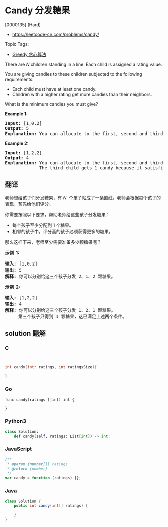 # Candy 分发糖果

[0000135] (Hard)

- https://leetcode-cn.com/problems/candy/

Topic Tags:

- [Greedy 贪心算法](https://leetcode-cn.com/tag/greedy/)

There are _N_ children standing in a line. Each child is assigned a rating value.

You are giving candies to these children subjected to the following requirements:

- Each child must have at least one candy.
- Children with a higher rating get more candies than their neighbors.

What is the minimum candies you must give?

**Example 1:**

<pre><strong>Input:</strong> [1,0,2]
<strong>Output:</strong> 5
<strong>Explanation:</strong> You can allocate to the first, second and third child with 2, 1, 2 candies respectively.
</pre>

**Example 2:**

<pre><strong>Input:</strong> [1,2,2]
<strong>Output:</strong> 4
<strong>Explanation:</strong> You can allocate to the first, second and third child with 1, 2, 1 candies respectively.
             The third child gets 1 candy because it satisfies the above two conditions.
</pre>

## 翻译

老师想给孩子们分发糖果，有 *N*  个孩子站成了一条直线，老师会根据每个孩子的表现，预先给他们评分。

你需要按照以下要求，帮助老师给这些孩子分发糖果：

- 每个孩子至少分配到 1 个糖果。
- 相邻的孩子中，评分高的孩子必须获得更多的糖果。

那么这样下来，老师至少需要准备多少颗糖果呢？

**示例  1:**

<pre><strong>输入:</strong> [1,0,2]
<strong>输出:</strong> 5
<strong>解释:</strong> 你可以分别给这三个孩子分发 2、1、2 颗糖果。
</pre>

**示例  2:**

<pre><strong>输入:</strong> [1,2,2]
<strong>输出:</strong> 4
<strong>解释:</strong> 你可以分别给这三个孩子分发 1、2、1 颗糖果。
     第三个孩子只得到 1 颗糖果，这已满足上述两个条件。</pre>

## solution 题解

### C

```c


int candy(int* ratings, int ratingsSize){

}


```

### Go

```golang
func candy(ratings []int) int {

}
```

### Python3

```python
class Solution:
    def candy(self, ratings: List[int]) -> int:
```

### JavaScript

```javascript
/**
 * @param {number[]} ratings
 * @return {number}
 */
var candy = function (ratings) {};
```

### Java

```java
class Solution {
    public int candy(int[] ratings) {

    }
}
```
